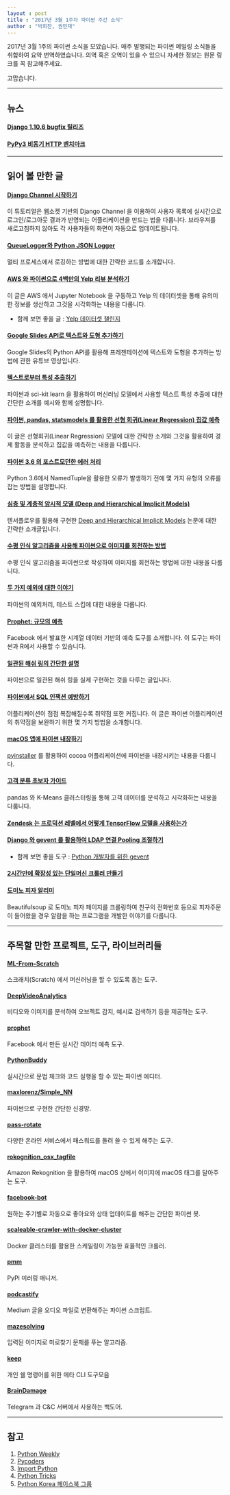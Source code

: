```yaml
---
layout : post
title : "2017년 3월 1주차 파이썬 주간 소식"
author : "박희찬, 권민재"
---
```


2017년 3월 1주의 파이썬 소식을 모았습니다. 매주 발행되는 파이썬 메일링 소식들을 취합하여 요약 번역하였습니다. 의역 혹은 오역이 있을 수 있으니 자세한 정보는 원문 링크를 꼭 참고해주세요.

고맙습니다.

----

## 뉴스

#### [Django 1.10.6 bugfix 릴리즈](https://www.djangoproject.com/weblog/2017/mar/01/bugfix-release/)

#### [PyPy3 비동기 HTTP 벤치마크](https://morepypy.blogspot.kr/2017/03/async-http-benchmarks-on-pypy3.html)

----

## 읽어 볼 만한 글

#### [Django Channel 시작하기](https://realpython.com/blog/python/getting-started-with-django-channels/)
이 튜토리얼은 웹소켓 기반의 Django Channel 을 이용하여 사용자 목록에 실시간으로 로그인/로그아웃 결과가 반영되는 어플리케이션을 만드는 법을 다룹니다. 브라우져를 새로고침하지 않아도 각 사용자들의 화면이 자동으로 업데이트됩니다.

#### [QueueLogger와 Python JSON Logger](http://echorand.me/queuelogger-and-python-json-logger.html)
멀티 프로세스에서 로깅하는 방법에 대한 간략한 코드를 소개합니다.

#### [AWS 와 파이썬으로 4백만의 Yelp 리뷰 분석하기](http://www.developintelligence.com/blog/2017/02/analyzing-4-million-yelp-reviews-python-aws-ec2-instance/)
이 글은 AWS 에서 Jupyter Notebook 을 구동하고 Yelp 의 데이터셋을 통해 유의미한 정보를 생산하고 그것을 시각화하는 내용을 다룹니다.

- 함께 보면 좋을 글 : [Yelp 데이터셋 챌린지](https://www.yelp.com/dataset_challenge)

#### [Google Slides API로 텍스트와 도형 추가하기](https://www.youtube.com/watch?v=sAsi9QRgWuI)
Google Slides의 Python API를 활용해 프레젠테이션에 텍스트와 도형을 추가하는 방법에 관한 유튜브 영상입니다.

#### [텍스트로부터 특성 추출하기](https://andhint.github.io/machine-learning/nlp/Feature-Extraction-From-Text/)
파이썬과 sci-kit learn 을 활용하여 머신러닝 모델에서 사용할 텍스트 특성 추출에 대한 간단한 소개를 예시와 함께 설명합니다.

#### [파이썬, pandas, statsmodels 를 활용한 선형 회귀(Linear Regression) 집값 예측](http://www.learndatasci.com/predicting-housing-prices-linear-regression-using-python-pandas-statsmodels/)
이 글은 선형회귀(Linear Regression) 모델에 대한 간략한 소개와 그것을 활용하여 경제 활동을 분석하고 집값을 예측하는 내용을 다룹니다.


#### [파이썬 3.6 의 포스트모던한 에러 처리](http://journalpanic.com/post/postmodern-error-handling/)
Python 3.6에서 NamedTuple을 활용한 오류가 발생하기 전에 몇 가지 유형의 오류를 잡는 방법을 설명합니다.

#### [심층 및 계층적 암시적 모델 (Deep and Hierarchical Implicit Models)](http://dustintran.com/blog/deep-and-hierarchical-implicit-models)
텐서플로우를 활용해 구현한 [Deep and Hierarchical Implicit Models](https://arxiv.org/abs/1702.08896) 논문에 대한 간략한 소개글입니다.

#### [수평 인식 알고리즘을 사용해 파이썬으로 이미지를 회전하는 방법](http://blog.algorithmia.com/how-to-rotate-images-in-python-using-a-horizon-detection-algorithm/)
수평 인식 알고리즘을 파이썬으로 작성하여 이미지를 회전하는 방법에 대한 내용을 다룹니다.

#### [두 가지 예외에 대한 이야기](http://nedbatchelder.com//blog/201702/a_tale_of_two_exceptions_continued.html)
파이썬의 예외처리, 테스트 스킵에 대한 내용을 다룹니다.

#### [Prophet: 규모의 예측](https://research.fb.com/prophet-forecasting-at-scale/)
Facebook 에서 발표한 시계열 데이터 기반의 예측 도구를 소개합니다. 이 도구는 파이썬과 R에서 사용할 수 있습니다.

#### [일관된 해쉬 링의 간단한 설명](https://akshatm.svbtle.com/consistent-hash-rings-theory-and-implementation)
파이썬으로 일관된 해쉬 링을 실제 구현하는 것을 다루는 글입니다.

#### [파이썬에서 SQL 인잭션 예방하기](https://blog.sqreen.io/preventing-sql-injections-in-python/)
어플리케이션이 점점 복잡해질수록 취약점 또한 커집니다. 이 글은 파이썬 어플리케이션의 취약점을 보완하기 위한 몇 가지 방법을 소개합니다.

#### [macOS 앱에 파이썬 내장하기](https://medium.com/python-pandemonium/embedding-a-python-application-in-macos-d866adfcaf94#.bistpou7d)
[pyinstaller](http://www.pyinstaller.org/) 를 활용하여 cocoa 어플리케이션에 파이썬을 내장시키는 내용을 다룹니다.

#### [고객 분류 초보자 가이드](http://blog.yhat.com/posts/customer-segmentation-python-rodeo.html)
pandas 와 K-Means 클러스터링을 통해 고객 데이터를 분석하고 시각화하는 내용을 다룹니다.

#### [Zendesk 는 프로덕션 레벨에서 어떻게 TensorFlow 모델을 사용하는가](https://medium.com/zendesk-engineering/how-zendesk-serves-tensorflow-models-in-production-751ee22f0f4b#.fv473o983)

#### [Django 와 gevent 를 활용하여 LDAP 연결 Pooling 조절하기](https://medium.com/@joey_tallieu/scaling-django-gevent-with-ldap-connection-pooling-d2c5cbb60a40#.ab9m5m26x)
- 함께 보면 좋을 도구 : [Python 개발자를 위한 gevent](http://leekchan.com/gevent-tutorial-ko/)

#### [2시간만에 확장성 있는 단일머신 크롤러 만들기](https://medium.com/@tonywangcn/how-to-build-a-scaleable-crawler-to-crawl-million-pages-with-a-single-machine-in-just-2-hours-ab3e238d1c22#.pk0jxitgp)

#### [도미노 피자 알리미](http://www.technologyversus.com/pizza/)
Beautifulsoup 로 도미노 피자 페이지를 크롤링하여 친구의 전화번호 등으로 피자주문이 들어왔을 경우 알람을 하는 프로그램을 개발한 이야기를 다룹니다.

----

## 주목할 만한 프로젝트, 도구, 라이브러리들

#### [ML-From-Scratch](https://github.com/eriklindernoren/ML-From-Scratch)
스크래치(Scratch) 에서 머신러닝을 할 수 있도록 돕는 도구.

#### [DeepVideoAnalytics](https://github.com/AKSHAYUBHAT/DeepVideoAnalytics)
비디오와 이미지를 분석하여 오브젝트 감지, 예시로 검색하기 등을 제공하는 도구.

#### [prophet](https://github.com/facebookincubator/prophet)
Facebook 에서 만든 실시간 데이터 예측 도구.

#### [PythonBuddy](https://github.com/ethanchewy/OnlinePythonLinterSyntaxChecker)
실시간으로 문법 체크와 코드 실행을 할 수 있는 파이썬 에디터.

#### [maxlorenz/Simple_NN](https://github.com/maxlorenz/Simple_NN)
파이썬으로 구현한 간단한 신경망.

#### [pass-rotate](https://github.com/SirCmpwn/pass-rotate)
다양한 온라인 서비스에서 패스워드를 돌려 쓸 수 있게 해주는 도구.

#### [rokognition_osx_tagfile](https://github.com/mkosut/rekognition_osx_tagfile)
Amazon Rekognition 을 활용하여 macOS 상에서 이미지에 macOS 태그를 달아주는 도구.


#### [facebook-bot](https://github.com/srcecde/facebook-bot)
원하는 주기별로 자동으로 좋아요와 상태 업데이트를 해주는 간단한 파이썬 봇.

#### [scaleable-crawler-with-docker-cluster](https://github.com/plantpark/scaleable-crawler-with-docker-cluster)
Docker 클러스터를 활용한 스케일링이 가능한 효율적인 크롤러.

#### [pmm](https://github.com/wong2/pmm)
PyPi 미러링 매니저.

#### [podcastify](https://github.com/achadha0111/podcastify)
Medium 글을 오디오 파일로 변환해주는 파이썬 스크립트.

#### [mazesolving](https://github.com/mikepound/mazesolving)
입력된 이미지로 미로찾기 문제를 푸는 알고리즘.

#### [keep](https://github.com/OrkoHunter/keep)
개인 쉘 명령어를 위한 메타 CLI 도구모음

#### [BrainDamage](https://github.com/mehulj94/BrainDamage)
Telegram 과 C&C 서버에서 사용하는 백도어.

----

## 참고
1. [Python Weekly](http://www.pythonweekly.com)
2. [Pycoders](http://pycoders.com)
3. [Import Python](http://importpython.com/newsletter/)
4. [Python Tricks](https://www.getdrip.com/forms/74410913/submissions/new)
5. [Python Korea 페이스북 그룹](https://www.facebook.com/groups/pythonkorea)
